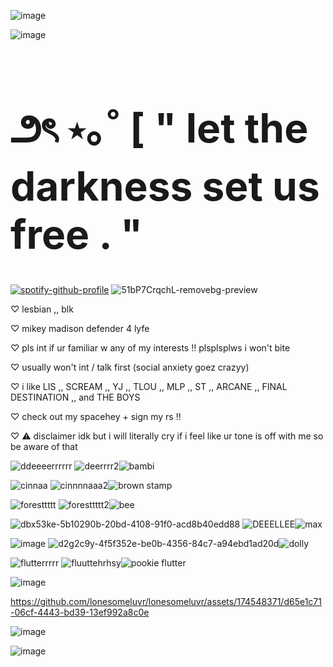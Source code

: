 ![image](https://github.com/lonesomeluvr/lonesomeluvr/assets/174548371/30efc4b6-86e3-4843-9d46-ae0725297856)

![image](https://github.com/lonesomeluvr/lonesomeluvr/assets/174548371/5ea0f4a5-3a03-4e54-8946-288f117024bf)


<h1 style="font-size: 4rem">౨ৎ ⋆｡˚ [ " let the darkness set us free . "</h1> 


[![spotify-github-profile](https://spotify-github-profile.kittinanx.com/api/view?uid=rh2oqnubvlstyhpsucgotorqs&cover_image=true&theme=default&show_offline=false&background_color=211f1e&interchange=false&bar_color=695a51)](https://github.com/kittinan/spotify-github-profile) ![51bP7CrqchL-removebg-preview](https://github.com/lonesomeluvr/lonesomeluvr/assets/174548371/bf9a411b-194b-4e44-b174-df0e44c37d65)



♡   lesbian ,, blk

♡   mikey madison defender 4 lyfe

♡   pls int if ur familiar w any of my interests !! plsplsplws i won't bite

♡   usually won't int / talk first (social anxiety goez crazyy)

♡   i like LIS ,, SCREAM ,, YJ ,, TLOU ,, MLP ,, ST ,, ARCANE ,, FINAL DESTINATION ,, and THE BOYS

♡   check out my spacehey + sign my rs !!

♡   ⚠ disclaimer idk but i will literally cry if i feel like ur tone is off with me so be aware of that 


![ddeeeerrrrrr](https://github.com/lonesomeluvr/lonesomeluvr/assets/174548371/131cb9f6-9c9a-4d96-9c1e-98b1d2d4608e)
 ![deerrrr2](https://github.com/lonesomeluvr/lonesomeluvr/assets/174548371/a5768a32-63fd-44ad-9f08-ba2ff802e3ae)![bambi](https://github.com/user-attachments/assets/38761311-74ec-4c37-8056-4ce00d1d0ee0)



![cinnaa](https://github.com/lonesomeluvr/lonesomeluvr/assets/174548371/d552efc6-0c26-4f97-b1a1-0e8a54047ca6)
 ![cinnnnaaa2](https://github.com/lonesomeluvr/lonesomeluvr/assets/174548371/82b8c276-ea6a-4d5a-ad9f-5a4604df50c2)![brown stamp](https://github.com/user-attachments/assets/0dc6123c-d83e-47f8-9e46-765bcc916c4b)




![foresttttt](https://github.com/lonesomeluvr/lonesomeluvr/assets/174548371/80f4093e-3228-429a-8978-1b71bb759ee0)
 ![foresttttt2](https://github.com/lonesomeluvr/lonesomeluvr/assets/174548371/37ded8b2-86ab-4252-8d34-da87e5575c58)![bee](https://github.com/user-attachments/assets/118e7bc8-0ee6-4313-81ad-83c9175ab395)


![dbx53ke-5b10290b-20bd-4108-91f0-acd8b40edd88](https://github.com/lonesomeluvr/lonesomeluvr/assets/174548371/7591698a-05e7-41fc-b632-d5a4f981047b) ![DEEELLEE](https://github.com/lonesomeluvr/lonesomeluvr/assets/174548371/2adb3ebb-1ad4-4fef-9322-355bffde1090)![max](https://github.com/user-attachments/assets/adca3558-d1c7-4d3b-8211-68047c0deeb7)





![image](https://github.com/lonesomeluvr/lonesomeluvr/assets/174548371/78592bf9-5f90-430e-93e3-ebd4730dcdda) ![d2g2c9y-4f5f352e-be0b-4356-84c7-a94ebd1ad20d](https://github.com/lonesomeluvr/lonesomeluvr/assets/174548371/fc1c7ab5-fe62-4b59-9cb7-8ed08f2fa3f3)![dolly](https://github.com/user-attachments/assets/99c2eb42-ab4a-4791-a7c7-a9f8284bfd44)



![flutterrrrr](https://github.com/lonesomeluvr/lonesomeluvr/assets/174548371/aa1beb56-f92b-49a3-8ab2-e41dbcb12802)
 ![fluuttehrhsy](https://github.com/lonesomeluvr/lonesomeluvr/assets/174548371/24211428-d745-453d-b86c-f38815e16844)![pookie flutter](https://github.com/user-attachments/assets/60562b68-f273-4ba6-a068-6f7f60009375)



![image](https://github.com/lonesomeluvr/lonesomeluvr/assets/174548371/0fe9c55d-896f-4522-ae5a-44c58e83e8a3)







https://github.com/lonesomeluvr/lonesomeluvr/assets/174548371/d65e1c71-06cf-4443-bd39-13ef992a8c0e




![image](https://github.com/lonesomeluvr/lonesomeluvr/assets/174548371/7a5d4575-0ef1-4f27-b4ae-17cdc4366839)



![image](https://github.com/lonesomeluvr/lonesomeluvr/assets/174548371/bc378567-0640-4e2c-ac7e-28554d8c4364)











